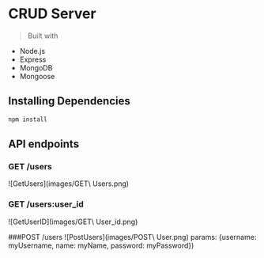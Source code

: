 # CRUD Server

> Built with
- Node.js
- Express
- MongoDB
- Mongoose


## Installing Dependencies

```sh
npm install
```

## API endpoints

### GET /users
![GetUsers](images/GET\ Users.png)

### GET /users:user_id
![GetUserID](images/GET\ User_id.png)

###POST /users
![PostUsers](images/POST\ User.png)
params: {username: myUsername, name: myName, password: myPassword})
